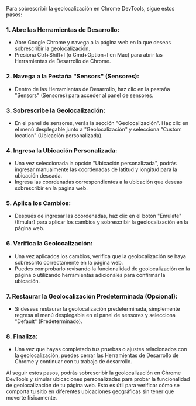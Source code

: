 Para sobrescribir la geolocalización en Chrome DevTools, sigue estos pasos:

### 1. Abre las Herramientas de Desarrollo:
- Abre Google Chrome y navega a la página web en la que deseas sobrescribir la geolocalización.
- Presiona Ctrl+Shift+I (o Cmd+Option+I en Mac) para abrir las Herramientas de Desarrollo de Chrome.

### 2. Navega a la Pestaña "Sensors" (Sensores):
- Dentro de las Herramientas de Desarrollo, haz clic en la pestaña "Sensors" (Sensores) para acceder al panel de sensores.

### 3. Sobrescribe la Geolocalización:
- En el panel de sensores, verás la sección "Geolocalización". Haz clic en el menú desplegable junto a "Geolocalización" y selecciona "Custom location" (Ubicación personalizada).

### 4. Ingresa la Ubicación Personalizada:
- Una vez seleccionada la opción "Ubicación personalizada", podrás ingresar manualmente las coordenadas de latitud y longitud para la ubicación deseada.
- Ingresa las coordenadas correspondientes a la ubicación que deseas sobrescribir en la página web.

### 5. Aplica los Cambios:
- Después de ingresar las coordenadas, haz clic en el botón "Emulate" (Emular) para aplicar los cambios y sobrescribir la geolocalización en la página web.

### 6. Verifica la Geolocalización:
- Una vez aplicados los cambios, verifica que la geolocalización se haya sobrescrito correctamente en la página web.
- Puedes comprobarlo revisando la funcionalidad de geolocalización en la página o utilizando herramientas adicionales para confirmar la ubicación.

### 7. Restaurar la Geolocalización Predeterminada (Opcional):
- Si deseas restaurar la geolocalización predeterminada, simplemente regresa al menú desplegable en el panel de sensores y selecciona "Default" (Predeterminado).

### 8. Finaliza:
- Una vez que hayas completado tus pruebas o ajustes relacionados con la geolocalización, puedes cerrar las Herramientas de Desarrollo de Chrome y continuar con tu trabajo de desarrollo.

Al seguir estos pasos, podrás sobrescribir la geolocalización en Chrome DevTools y simular ubicaciones personalizadas para probar la funcionalidad de geolocalización de tu página web. Esto es útil para verificar cómo se comporta tu sitio en diferentes ubicaciones geográficas sin tener que moverte físicamente.